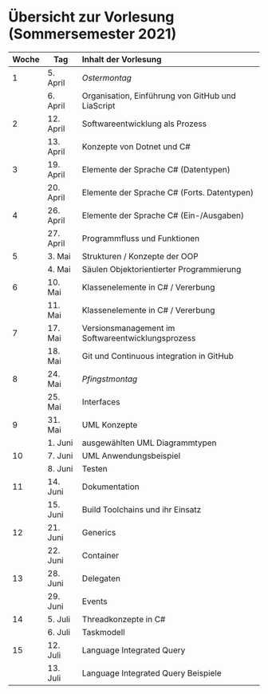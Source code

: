 # Übersicht zur Vorlesung (Sommersemester 2021)

| Woche | Tag       | Inhalt der Vorlesung                              |
|:----- | --------- |:------------------------------------------------- |
| 1     | 5. April  | _Ostermontag_                                     |
|       | 6. April  | Organisation, Einführung von GitHub und LiaScript |
| 2     | 12. April | Softwareentwicklung als Prozess                   |
|       | 13. April | Konzepte von Dotnet und C#                        |
| 3     | 19. April | Elemente der Sprache C# (Datentypen)              |
|       | 20. April | Elemente der Sprache C# (Forts. Datentypen)       |
| 4     | 26. April | Elemente der Sprache C# (Ein-/Ausgaben)           |
|       | 27. April | Programmfluss und Funktionen                      |
| 5     | 3. Mai    | Strukturen / Konzepte der OOP                     |
|       | 4. Mai    | Säulen Objektorientierter Programmierung          |
| 6     | 10. Mai   | Klassenelemente in C#  / Vererbung                |
|       | 11. Mai   | Klassenelemente in C#  / Vererbung                |
| 7     | 17. Mai   | Versionsmanagement im Softwareentwicklungsprozess |
|       | 18. Mai   | Git und Continuous integration in GitHub          |
| 8     | 24. Mai   | _Pfingstmontag_                                   |
|       | 25. Mai   | Interfaces                                        |
| 9     | 31. Mai   | UML Konzepte                                      |
|       | 1. Juni   | ausgewählten UML Diagrammtypen                    |
| 10    | 7. Juni   | UML Anwendungsbeispiel                            |
|       | 8. Juni   | Testen                                            |
| 11    | 14. Juni  | Dokumentation                                     |
|       | 15. Juni  | Build Toolchains und ihr Einsatz                  |
| 12    | 21. Juni  | Generics                                          |
|       | 22. Juni  | Container                                         |
| 13    | 28. Juni  | Delegaten                                         |
|       | 29. Juni  | Events                                            |
| 14    | 5. Juli   | Threadkonzepte in C#                              |
|       | 6. Juli   | Taskmodell                                        |
| 15    | 12. Juli  | Language Integrated Query                         |
|       | 13. Juli  | Language Integrated Query Beispiele               |
